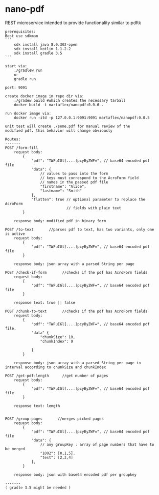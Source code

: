 # nano-pdf
REST microservice intended to provide functionality similar to pdftk

    prerequisites:
    Best use sdkman
    ```
        sdk install java 8.0.302-open 
        sdk install kotlin 1.1.2-2
        sdk install gradle 3.5
    ```

    start via:
        ./gradlew run
        or
        gradle run

    port: 9091

    create docker image in repo dir via:
        ./gradew build #which creates the necessary tarball
        docker build -t martaflex/nanopdf:0.0.6 .

    run docker image via:
        docker run -itd -p 127.0.0.1:9091:9091 martaflex/nanopdf:0.0.5

    unit test will create ./some.pdf for manual review of the
    modified pdf. this behavior will change obviously

    Routes:
    -------
    POST /form-fill
        request body:
            {
                "pdf": "TWFuIGl[....]pcyByZWF=", // base64 encoded pdf file
                "data": {
                    // values to pass into the form
                    // keys must correspond to the AcroForm field
                    // names in the passed pdf file
                    "firstname": "Alice",
                    "lastname": "Smith"
                },
                "flatten": true // optional parameter to replace the AcroForm
                                // fields with plain text
            }

        response body: modified pdf in binary form

    POST /to-text       //parses pdf to text, has two variants, only one is active
        request body:
            {
                "pdf": "TWFuIGl[....]pcyByZWF=", // base64 encoded pdf file
            }

        response body: json array with a parsed String per page

    POST /check-if-form       //checks if the pdf has AcroForm fields
        request body:
            {
                "pdf": "TWFuIGl[....]pcyByZWF=", // base64 encoded pdf file
            }

        response text: true || false

    POST /chunk-to-text       //checks if the pdf has AcroForm fields
        request body:
            {
                "pdf": "TWFuIGl[....]pcyByZWF=", // base64 encoded pdf file,
                "data" {
                    "chunkSize": 10,
                    "chunkIndex": 0

                }
            }

        response body: json array with a parsed String per page in interval according to chunkSize and chunkIndex

    POST /get-pdf-length      //get number of pages
        request body:
            {
                "pdf": "TWFuIGl[....]pcyByZWF=", // base64 encoded pdf file
            }

        response text: length


    POST /group-pages       //merges picked pages
        request body:
            {
                "pdf": "TWFuIGl[....]pcyByZWF=", // base64 encoded pdf file
                "data": {
                    // any groupKey : array of page numbers that have to be merged
                    "1002": [0,1,5],
                    "test": [2,3,4]
                },
            }

        response body: json with base64 encoded pdf per groupkey

    -------
    ( gradle 3.5 might be needed )
